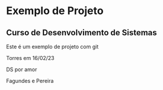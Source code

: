 # Exemplo de Projeto

## Curso de Desenvolvimento de Sistemas

Este é um exemplo de projeto com git 

Torres em 16/02/23

DS por amor

Fagundes e Pereira